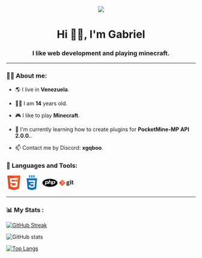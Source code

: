 <div id=header align="center">
<img src="https://media.giphy.com/media/QQQoLTqkm7v3y/giphy.gif" width="200" />
<h1 align="center">Hi 👋🏻, I'm Gabriel</h1>
<h3 align="center">I like web development and playing minecraft.</h3>
</div>

---

### 👨‍💻 About me:

- 🌎 I live in **Venezuela**.

- 👦🏻 I am **14** years old.

- 🎮 I like to play **Minecraft**.

- 📝 I'm currently learning how to create plugins for **PocketMine-MP API 2.0.0.**.

- 📫 Contact me by Discord: **xgqboo**.


<div align="left">
    <h3>🔨 Languages and Tools:</h3>
    <div>
        <img src="https://github.com/devicons/devicon/blob/master/icons/html5/html5-original.svg" title="HTML5" alt="HTML" width="40" height="40"/>&nbsp;
        <img src="https://github.com/devicons/devicon/blob/master/icons/css3/css3-plain-wordmark.svg"  title="CSS3" alt="CSS" width="40" height="40"/>&nbsp;
        <img src="https://github.com/devicons/devicon/blob/master/icons/php/php-plain.svg" title="Git" **alt="Git" width="40" height="40"/>
        <img src="https://github.com/devicons/devicon/blob/master/icons/git/git-original-wordmark.svg" title="Git" **alt="Git" width="40" height="40"/>
      </div>
</div>

---

### 📊 My Stats :

[![GitHub Streak](http://github-readme-streak-stats.herokuapp.com?user=xGqboo&theme=onedark)](https://git.io/streak-stats)

![GitHub stats](https://github-readme-stats.vercel.app/api?username=xGqboo&show_icons=true&theme=radical)

[![Top Langs](https://github-readme-stats.vercel.app/api/top-langs/?username=xGqboo&theme=tokyonight)](https://github.com/anuraghazra/github-readme-stats)
